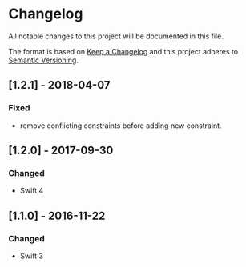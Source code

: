 # Changelog
All notable changes to this project will be documented in this file.

The format is based on [Keep a Changelog](http://keepachangelog.com/en/1.0.0/)
and this project adheres to [Semantic Versioning](http://semver.org/spec/v2.0.0.html).

## [1.2.1] - 2018-04-07

### Fixed
- remove conflicting constraints before adding new constraint.

## [1.2.0] - 2017-09-30

### Changed
- Swift 4

## [1.1.0] - 2016-11-22

### Changed
- Swift 3
